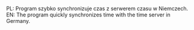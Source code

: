 PL:
Program szybko synchronizuje czas z serwerem czasu w Niemczech.
EN:
The program quickly synchronizes time with the time server in Germany.

